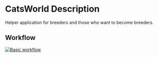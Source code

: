 # CatsWorld Description 
Helper application for breeders and those who want to become breeders.

## Workflow
<!-- ![Basic]("/screenShots/workflow.mp4") -->
[![Basic workflow]("screenShots/home.png")]("/screenShots/workflow.mp4")
